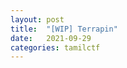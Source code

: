 ```yaml
---
layout: post
title:  "[WIP] Terrapin"
date:   2021-09-29
categories: tamilctf
---
```






